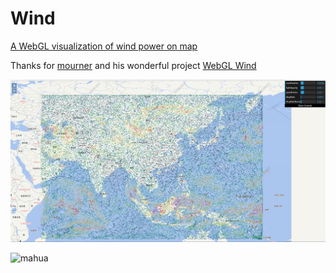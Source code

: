 # Wind
[A WebGL visualization of wind power on map](https://polluxll.github.io/Wind/)

Thanks for [mourner](http://agafonkin.com/en/) and his wonderful project [WebGL Wind](https://github.com/mapbox/webgl-wind/)


![mahua](wind/result.png)

![mahua](wind/wind.gif)
